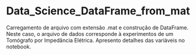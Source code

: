 # Data_Science_DataFrame_from_mat
Carregamento de arquivo com extensão .mat e construção de DataFrame. Neste caso, o arquivo de dados corresponde à experimentos de um Tomógrafo por Impedância Elétrica. Apresento detalhes das variáveis no notebook.
